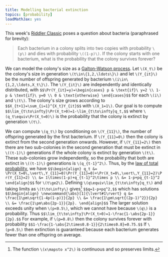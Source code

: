 ```yaml
---
title: Modelling bacterial extinction
topics: [probability]
loadMathJax: yes
---
```


This week's [Riddler Classic](https://fivethirtyeight.com/features/how-long-will-the-bacterial-colony-last/) poses a question about bacteria (paraphrased for brevity):

> Each bacterium in a colony splits into two copies with probability `\(p\)` and dies with probability `\((1-p)\)`.
> If the colony starts with one bacterium, what is the probability that the colony survives forever?

We can model the colony's size as a [Galton-Watson process](https://en.wikipedia.org/wiki/Galton–Watson_process).
Let `\(X_t\)` be the colony's size in generation `\(t\in\{1,2,\ldots\}\)` and let `\(Y_{it}\)` be the number of offspring generated by bacterium `\(i\in\{1,2,\ldots,X_t\}\)`.
The `\(Y_{it}\)` are independently and identically distributed, with
`$$\Pr(Y_{it}=y)=\begin{cases}
p & \text{if}\ y=2 \\
1-p & \text{if}\ y=0 \\
0 & \text{otherwise}
\end{cases}$$`
for each `\(i\)` and `\(t\)`.
The colony's size grows according to
`$$X_{t+1}=\sum_{i=1}^{X_t}Y_{it}$$`
with `\(X_1=1\)`.
Our goal is to compute
`$$\lim_{t\to\infty}\Pr(X_t>0)=1-\lim_{t\to\infty}q_t,$$`
where `\(q_t\equiv\Pr(X_t=0)\)` is the probability that the colony is extinct by generation `\(t\)`.

We can compute `\(q_t\)` by conditioning on `\(Y_{11}\)`, the number of offspring generated by the first bacterium.
If `\(Y_{11}=0\)` then the colony is extinct from the second generation onwards.
However, if `\(Y_{11}=2\)` then there are two sub-colonies in the second generation that must be extinct in `\((t-1)\)` generations if the whole colony is extinct by generation `\(t\)`.
These sub-colonies grow independently, so the probability that both are extinct in `\((t-1)\)` generations is `\(q_{t-1}^2\)`.
Thus, by the [law of total probability](https://en.wikipedia.org/wiki/Law_of_total_probability), we have
`$$\begin{align}
q_t
&= \Pr(X_t=0\,\vert\,Y_{11}=0)\Pr(Y_{11}=0)+\Pr(X_t=0\,\vert\,Y_{11}=2)\Pr(Y_{11}=2) \\
&= 1\times(1-p)+q_{t-1}^2\times p \\
&= 1-p+pq_{t-1}^2
\end{align}$$`
for `\(t\ge2\)`.
Defining `\(q\equiv\lim_{t\to\infty}q_t\)` and taking limits as `\(t\to\infty\)` gives[^continuity]
`$$q=1-p+pq^2,$$`
which has solutions
`$$\begin{align}
\newcommand{\abs}[1]{\lvert#1\rvert}
q
&= \frac{1\pm\sqrt{1-4p(1-p)}}{2p} \\
&= \frac{1\pm\sqrt{(2p-1)^2}}{2p} \\
&= \frac{1\pm\abs{2p-1}}{2p}.
\end{align}$$`
The larger solution exceeds unity when `\(p<0.5\)`, which we cannot have because `\(q\)` is a probability.
Thus
`$$\lim_{t\to\infty}\Pr(X_t>0)=1-\frac{1-\abs{2p-1}}{2p}.$$`
For example, if `\(p=0.8\)` then the colony survives forever with probability
`$$1-\frac{1-\abs{2\times0.8-1}}{2\times0.8}=0.75.$$`
If `\(p<0.5\)` then extinction is guaranteed because each bacterium generates fewer than one offspring on average.

[^continuity]: The function `\(x\mapsto x^2\)` is continuous and so preserves limits.
